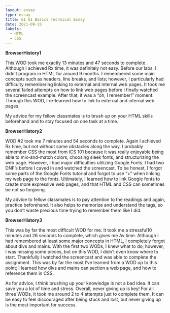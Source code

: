 ```yaml
---
layout: essay
type: essay
title: E1 UI Basics Technical Essay
date: 2021-09-15
labels:
  - HTML
  - CSS
---
```


<b>BrowserHistory1</b>

This WOD took me exactly 13 minutes and 47 seconds to complete. Although I achieved Rx time, it was definitely not easy. Before our labs, I didn’t program in HTML for around 9 months. I remembered some main concepts such as headers, line breaks, and lists; however, I particularly had difficulty remembering linking to external and internal web pages. It took me several failed attempts on how to link web pages before I finally watched the screencast example. After that, it was a “oh, I remember!” moment. Through this WOD, I re-learned how to link to external and internal web pages. 

My advice for my fellow classmates is to brush up on your HTML skills beforehand and to stay focused on one task at a time. 


<b>BrowserHistory2</b>

WOD #2 took me 7 minutes and 54 seconds to complete. Again I achieved Rx time, but not without some obstacles along the way. I probably remember CSS the most from ICS 101 because it was really enjoyable being able to mix-and-match colors, choosing sleek fonts, and structurizing the web page. However, I had major difficulties utilizing Google Fonts. I had two DNF’s before I caved in and watched the screencast. To be honest, I forgot some parts of the Google Fonts tutorial and forgot to use “+” when linking my web page to the fonts. Ultimately, I learned how to link Google fonts to create more expressive web pages, and that HTML and CSS can sometimes be not so forgiving. 

My advice to fellow classmates is to pay attention to the readings and again, practice beforehand. It also helps to memorize and understand the tags, so you don’t waste precious time trying to remember them like I did. 


<b>BrowserHistory3</b>

This was by far the most difficult WOD for me. It took me a stressful10 minutes and 26 seconds to complete, which gives me Av time. Although I had remembered at least some major concepts in HTML, I completely forgot about divs and mains. With the first two WODs, I knew what to do; however, I was missing some pieces, but on this WOD, I didn’t even know where to start. Thankfully I watched the screencast and was able to complete the assignment. This was by far the most I’ve learned from a WOD up to this point; I learned how divs and mains can section a web page, and how to reference them in CSS. 

As for advice, I think brushing up your knowledge is not a bad idea. It can save you a lot of time and stress. Overall, never giving up is key! For all three WODs, it took me around 2 to 4 attempts just to complete them. It can be easy to feel discouraged after being stuck and lost, but never giving up is the most important for success. 
